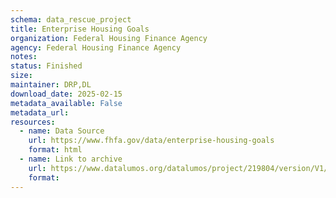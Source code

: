 ```yaml
---
schema: data_rescue_project 
title: Enterprise Housing Goals
organization: Federal Housing Finance Agency
agency: Federal Housing Finance Agency
notes: 
status: Finished
size: 
maintainer: DRP,DL
download_date: 2025-02-15
metadata_available: False
metadata_url: 
resources:
  - name: Data Source
    url: https://www.fhfa.gov/data/enterprise-housing-goals
    format: html
  - name: Link to archive
    url: https://www.datalumos.org/datalumos/project/219804/version/V1/view
    format: 
---
```

